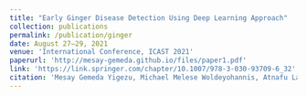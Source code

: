 ```yaml
---
title: "Early Ginger Disease Detection Using Deep Learning Approach"
collection: publications
permalink: /publication/ginger
date: August 27–29, 2021
venue: 'International Conference, ICAST 2021'
paperurl: 'http://mesay-gemeda.github.io/files/paper1.pdf'
link: 'https://link.springer.com/chapter/10.1007/978-3-030-93709-6_32'
citation: 'Mesay Gemeda Yigezu, Michael Melese Woldeyohannis, Atnafu Lambebo Tonja. 2021. &quot;Early Ginger Disease Detection Using Deep Learning Approach.&quot; <i>Advances of Science and Technology: 9th EAI International Conference, ICAST 2021,Springer International Publishing, 2022.</i>'
---
```


